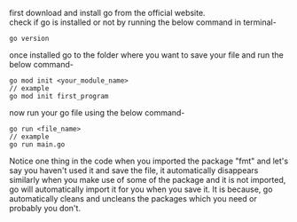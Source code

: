 first download and install go from the official website.<br/>
check if go is installed or not by running the below command in terminal-
```
go version
```

once installed go to the folder where you want to save your file and run the below command-
```
go mod init <your_module_name>
// example
go mod init first_program
```

now run your go file using the below command-
```
go run <file_name>
// example
go run main.go
```

Notice one thing in the code when you imported the package "fmt" and let's say you haven't used it and save the file, it automatically disappears similarly when you make use of some of the package and it is not imported, go will automatically import it for you when you save it. It is because, go automatically cleans and uncleans the packages which you need or probably you don't.